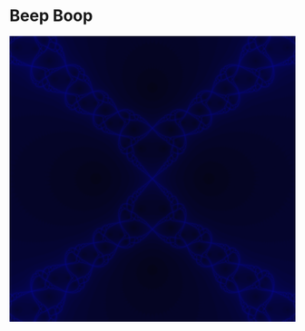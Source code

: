 # Beep Boop

![Example of a Newton Fractal](https://github.com/danielennis521/Newton-Fractals/blob/main/X%5E4%20+%20X%5E2%20-%201%20factal.png?raw=true)
